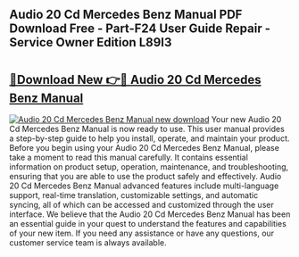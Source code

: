 ## Audio 20 Cd Mercedes Benz Manual PDF Download Free - Part-F24 User Guide Repair - Service Owner Edition L89I3

# <h2><a href="http://bc59118.oget.top/?id=Audio+20+Cd+Mercedes+Benz+Manual">🔗Download New 👉🔴 Audio 20 Cd Mercedes Benz Manual</a></h2>

[![Audio 20 Cd Mercedes Benz Manual new download](https://i.imgur.com/5g1atiW.png)](http://bc59118.oget.top/?id=Audio+20+Cd+Mercedes+Benz+Manual)
Your new Audio 20 Cd Mercedes Benz Manual is now ready to use. This user manual provides a step-by-step guide to help you install, operate, and maintain your product. Before you begin using your Audio 20 Cd Mercedes Benz Manual, please take a moment to read this manual carefully. It contains essential information on product setup, operation, maintenance, and troubleshooting, ensuring that you are able to use the product safely and effectively. Audio 20 Cd Mercedes Benz Manual advanced features include multi-language support, real-time translation, customizable settings, and automatic syncing, all of which can be accessed and customized through the user interface. We believe that the Audio 20 Cd Mercedes Benz Manual has been an essential guide in your quest to understand the features and capabilities of your new item. If you need any assistance or have any questions, our customer service team is always available.
